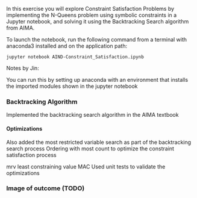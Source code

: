 In this exercise you will explore Constraint Satisfaction Problems by implementing the N-Queens problem using symbolic constraints in a Jupyter notebook, and solving it using the Backtracking Search algorithm from AIMA.

To launch the notebook, run the following command from a terminal with anaconda3 installed and on the application path:

    jupyter notebook AIND-Constraint_Satisfaction.ipynb

Notes by Jin:

You can run this by setting up anaconda with an environment that installs the imported modules shown in the jupyter notebook


### Backtracking Algorithm

Implemented the backtracking search algorithm in the AIMA textbook

#### Optimizations

Also added the most restricted variable search as part of the backtracking search process
Ordering with most count to optimize the constraint satisfaction process

mrv
least constraining value
MAC
Used unit tests to validate the optimizations


### Image of outcome (TODO)
